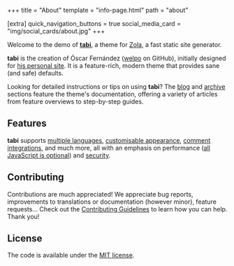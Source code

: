 +++
title = "About"
template = "info-page.html"
path = "about"

[extra]
quick_navigation_buttons = true
social_media_card = "img/social_cards/about.jpg"
+++

Welcome to the demo of [**tabi**](https://github.com/welpo/tabi), a theme for [Zola](https://www.getzola.org/), a fast static site generator.

**tabi** is the creation of Óscar Fernández ([welpo](https://github.com/welpo/) on GitHub), initially designed for [his personal site](https://osc.garden/). It is a feature-rich, modern theme that provides sane (and safe) defaults.

Looking for detailed instructions or tips on using **tabi**? The [blog](https://welpo.github.io/tabi/blog/) and [archive](https://welpo.github.io/tabi/archive/) sections feature the theme's documentation, offering a variety of articles from feature overviews to step-by-step guides.

## Features

**tabi** supports [multiple languages](https://welpo.github.io/tabi/blog/faq-languages/), [customisable appearance](https://welpo.github.io/tabi/blog/customise-tabi/), [comment integrations](https://welpo.github.io/tabi/blog/comments/), and much more, all with an emphasis on performance ([all JavaScript is optional](https://welpo.github.io/tabi/blog/javascript/)) and [security](https://welpo.github.io/tabi/blog/security/).

## Contributing

Contributions are much appreciated! We appreciate bug reports, improvements to translations or documentation (however minor), feature requests… Check out the [Contributing Guidelines](https://github.com/welpo/tabi/blob/main/CONTRIBUTING.md) to learn how you can help. Thank you!

## License

The code is available under the [MIT license](https://choosealicense.com/licenses/mit/).
